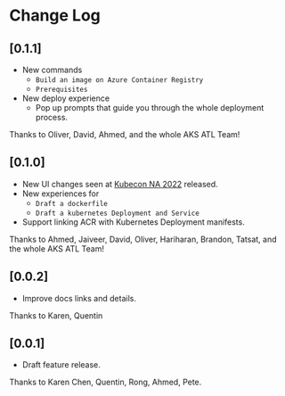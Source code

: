 # Change Log

## [0.1.1]

-  New commands
   -  `Build an image on Azure Container Registry`
   -  `Prerequisites`
-  New deploy experience
   -  Pop up prompts that guide you through the whole deployment process.

Thanks to Oliver, David, Ahmed, and the whole AKS ATL Team!

## [0.1.0]

-  New UI changes seen at [Kubecon NA 2022](https://azuredaywithkubernetes2022.com/from-cloud-to-code-quickly-with-aks-spencer-libbing-brandon-foley/) released.
-  New experiences for
   -  `Draft a dockerfile`
   -  `Draft a kubernetes Deployment and Service`
-  Support linking ACR with Kubernetes Deployment manifests.

Thanks to Ahmed, Jaiveer, David, Oliver, Hariharan, Brandon, Tatsat, and the whole AKS ATL Team!

## [0.0.2]

-  Improve docs links and details.

Thanks to Karen, Quentin

## [0.0.1]

-  Draft feature release.

Thanks to Karen Chen, Quentin, Rong, Ahmed, Pete.
